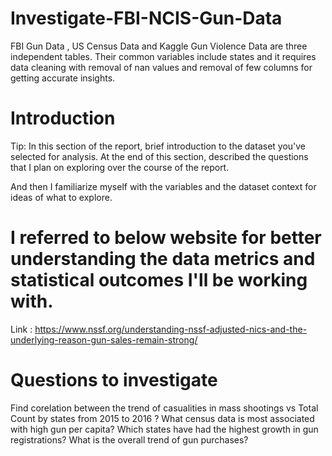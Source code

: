 # Investigate-FBI-NCIS-Gun-Data
FBI Gun Data , US Census Data and Kaggle Gun Violence Data are three independent tables. Their common variables include states and it requires data cleaning with removal of nan values and removal of few columns for getting accurate insights.

# Introduction
Tip: In this section of the report, brief introduction to the dataset you've selected for analysis. At the end of this section, described the questions that I plan on exploring over the course of the report.

And then I familiarize myself with the variables and the dataset context for ideas of what to explore.

# I referred to below website for better understanding the data metrics and statistical outcomes I'll be working with.

Link : https://www.nssf.org/understanding-nssf-adjusted-nics-and-the-underlying-reason-gun-sales-remain-strong/

# Questions to investigate

Find corelation between the trend of casualities in mass shootings vs Total Count by states from 2015 to 2016 ?
What census data is most associated with high gun per capita?
Which states have had the highest growth in gun registrations?
What is the overall trend of gun purchases?
